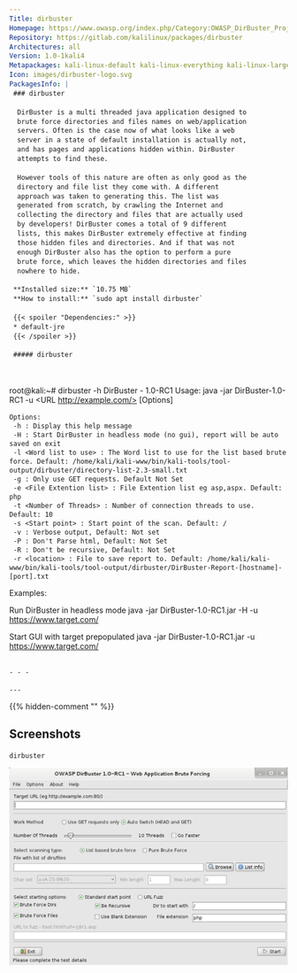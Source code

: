 ```yaml
---
Title: dirbuster
Homepage: https://www.owasp.org/index.php/Category:OWASP_DirBuster_Project
Repository: https://gitlab.com/kalilinux/packages/dirbuster
Architectures: all
Version: 1.0-1kali4
Metapackages: kali-linux-default kali-linux-everything kali-linux-large kali-tools-web 
Icon: images/dirbuster-logo.svg
PackagesInfo: |
 ### dirbuster
 
  DirBuster is a multi threaded java application designed to
  brute force directories and files names on web/application
  servers. Often is the case now of what looks like a web
  server in a state of default installation is actually not,
  and has pages and applications hidden within. DirBuster
  attempts to find these.
   
  However tools of this nature are often as only good as the
  directory and file list they come with. A different
  approach was taken to generating this. The list was
  generated from scratch, by crawling the Internet and
  collecting the directory and files that are actually used
  by developers! DirBuster comes a total of 9 different
  lists, this makes DirBuster extremely effective at finding
  those hidden files and directories. And if that was not
  enough DirBuster also has the option to perform a pure
  brute force, which leaves the hidden directories and files
  nowhere to hide.
 
 **Installed size:** `10.75 MB`  
 **How to install:** `sudo apt install dirbuster`  
 
 {{< spoiler "Dependencies:" >}}
 * default-jre
 {{< /spoiler >}}
 
 ##### dirbuster
 
 
 ```
 root@kali:~# dirbuster -h
 DirBuster - 1.0-RC1
 Usage: java -jar DirBuster-1.0-RC1 -u <URL http://example.com/> [Options]
 
 	Options:
 	 -h : Display this help message
 	 -H : Start DirBuster in headless mode (no gui), report will be auto saved on exit
 	 -l <Word list to use> : The Word list to use for the list based brute force. Default: /home/kali/kali-www/bin/kali-tools/tool-output/dirbuster/directory-list-2.3-small.txt
 	 -g : Only use GET requests. Default Not Set
 	 -e <File Extention list> : File Extention list eg asp,aspx. Default: php
 	 -t <Number of Threads> : Number of connection threads to use. Default: 10
 	 -s <Start point> : Start point of the scan. Default: /
 	 -v : Verbose output, Default: Not set
 	 -P : Don't Parse html, Default: Not Set
 	 -R : Don't be recursive, Default: Not Set
 	 -r <location> : File to save report to. Default: /home/kali/kali-www/bin/kali-tools/tool-output/dirbuster/DirBuster-Report-[hostname]-[port].txt
 
 Examples:
 
 Run DirBuster in headless mode
 java -jar DirBuster-1.0-RC1.jar -H -u https://www.target.com/
 
 Start GUI with target prepopulated
 java -jar DirBuster-1.0-RC1.jar -u https://www.target.com/
 ```
 
 - - -
 
---
```

{{% hidden-comment "<!--Do not edit anything above this line-->" %}}

## Screenshots

```
dirbuster
```

![dirbuster](images/dirbuster.png)
